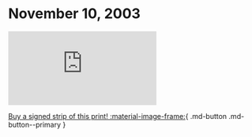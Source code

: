 # November 10, 2003

![](https://www.achewood.com/comic.php?date=11102003)

[Buy a signed strip of this print! :material-image-frame:](https://achewood-holiday-pop-up.myshopify.com/products/strip#11102003){ .md-button .md-button--primary }
